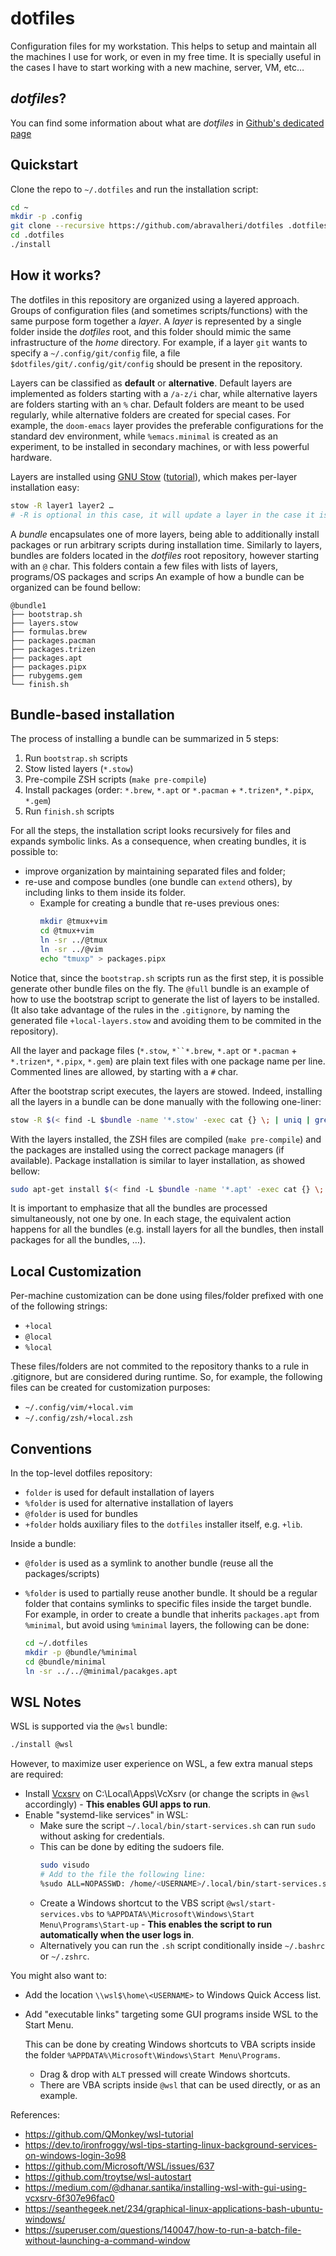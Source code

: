 # dotfiles
Configuration files for my workstation.
This helps to setup and maintain all the machines I use for work, or even in my
free time.
It is specially useful in the cases I have to start working with a new machine,
server, VM, etc…

## *dotfiles*?
You can find some information about what are *dotfiles* in
[Github's dedicated page](https://dotfiles.github.io/)


## Quickstart

Clone the repo to `~/.dotfiles` and run the installation script:

```bash
cd ~
mkdir -p .config
git clone --recursive https://github.com/abravalheri/dotfiles .dotfiles
cd .dotfiles
./install
```

## How it works?
The dotfiles in this repository are organized using a layered approach.
Groups of configuration files (and sometimes scripts/functions) with the same
purpose form together a *layer*.
A *layer* is represented by a single folder inside the *dotfiles* root, and
this folder should mimic the same infrastructure of the *home* directory.
For example, if a layer `git` wants to specify a `~/.config/git/config` file,
a file `$dotfiles/git/.config/git/config` should be present in the
repository.

Layers can be classified as **default** or **alternative**. Default layers are
implemented as folders starting with a `/a-z/i` char, while alternative layers
are folders starting with an `%` char. Default folders are meant to be used
regularly, while alternative folders are created for special cases.  For
example, the `doom-emacs` layer provides the preferable configurations for the
standard dev environment, while `%emacs.minimal` is created as an experiment,
to be installed in secondary machines, or with less powerful hardware.

Layers are installed using [GNU Stow](https://www.gnu.org/software/stow/)
([tutorial](https://alexpearce.me/2016/02/managing-dotfiles-with-stow/)),
which makes per-layer installation easy:

``` bash
stow -R layer1 layer2 …
# -R is optional in this case, it will update a layer in the case it is already installed
```

A *bundle* encapsulates one of more layers, being able to additionally install
packages or run arbitrary scripts during installation time.
Similarly to layers, bundles are folders located in the *dotfiles* root
repository, however starting with an `@` char.
This folders contain a few files with lists of layers, programs/OS packages and
scrips
An example of how a bundle can be organized can be found bellow:

```
@bundle1
├── bootstrap.sh
├── layers.stow
├── formulas.brew
├── packages.pacman
├── packages.trizen
├── packages.apt
├── packages.pipx
├── rubygems.gem
└── finish.sh
```

## Bundle-based installation
The process of installing a bundle can be summarized in 5 steps:

1. Run `bootstrap.sh` scripts
2. Stow listed layers (`*.stow`)
3. Pre-compile ZSH scripts (`make pre-compile`)
4. Install packages (order: `*.brew`, `*.apt` or `*.pacman` + `*.trizen*`, `*.pipx`, `*.gem`)
5. Run `finish.sh` scripts

For all the steps, the installation script looks recursively for files and
expands symbolic links.
As a consequence, when creating bundles, it is possible to:
- improve organization by maintaining separated files and folder;
- re-use and compose bundles (one bundle can `extend` others),
  by including links to them inside its folder.
  * Example for creating a bundle that re-uses previous ones:
    ```bash
    mkdir @tmux+vim
    cd @tmux+vim
    ln -sr ../@tmux
    ln -sr ../@vim
    echo "tmuxp" > packages.pipx
    ```
Notice that, since the `bootstrap.sh` scripts run as the first step,
it is possible generate other bundle files on the fly.
The `@full` bundle is an example of how to use the bootstrap script to
generate the list of layers to be installed.
(It also take advantage of the rules in the `.gitignore`, by naming the
generated file `+local-layers.stow` and avoiding them to be commited in the
repository).

All the layer and package files (`*.stow`, `*``*.brew`, `*.apt` or `*.pacman` +
`*.trizen*`, `*.pipx`, `*.gem`) are plain text files with one package name per
line. Commented lines are allowed, by starting with a `#` char.

After the bootstrap script executes, the layers are stowed.
Indeed, installing all the layers in a bundle can be done manually with
the following one-liner:

```bash
stow -R $(< find -L $bundle -name '*.stow' -exec cat {} \; | uniq | grep -v '#')
```

With the layers installed, the ZSH files are compiled (`make pre-compile`)
and the packages are installed using the correct package managers (if
available). Package installation is similar to layer installation, as showed
bellow:

```bash
sudo apt-get install $(< find -L $bundle -name '*.apt' -exec cat {} \; | uniq | grep -v '#')
```

It is important to emphasize that all the bundles are processed simultaneously,
not one by one.
In each stage, the equivalent action happens for all the bundles (e.g. install
layers for all the bundles, then install packages for all the bundles, …).

## Local Customization

Per-machine customization can be done using files/folder prefixed with one of
the following strings:

- `+local`
- `@local`
- `%local`

These files/folders are not commited to the repository thanks to a rule in
.gitignore, but are considered during runtime. So, for example, the following
files can be created for customization purposes:

- `~/.config/vim/+local.vim`
- `~/.config/zsh/+local.zsh`

## Conventions

In the top-level dotfiles repository:
- `folder`  is used for default installation of layers
- `%folder` is used for alternative installation of layers
- `@folder` is used for bundles
- `+folder` holds auxiliary files to the `dotfiles` installer itself, e.g.
  `+lib`.

Inside a bundle:
- `@folder` is used as a symlink to another bundle (reuse all the packages/scripts)
- `%folder` is used to partially reuse another bundle.
  It should be a regular folder that contains symlinks to specific files inside
  the target bundle.
  For example, in order to create a bundle that inherits `packages.apt`
  from `%minimal`, but avoid using `%minimal` layers, the following can be
  done:

  ```bash
  cd ~/.dotfiles
  mkdir -p @bundle/%minimal
  cd @bundle/minimal
  ln -sr ../../@minimal/pacakges.apt
  ```

## WSL Notes

WSL is supported via the `@wsl` bundle:

```bash
./install @wsl
```

However, to maximize user experience on WSL, a few extra manual steps are
required:

- Install [Vcxsrv](https://sourceforge.net/projects/vcxsrv/)
  on C:\Local\Apps\VcXsrv (or change the scripts in `@wsl` accordingly) -
  **This enables GUI apps to run**.
- Enable "systemd-like services" in WSL:
  - Make sure the script `~/.local/bin/start-services.sh`
    can run `sudo` without asking for credentials.
  - This can be done by editing the sudoers file.
    ```bash
    sudo visudo
    # Add to the file the following line:
    %sudo ALL=NOPASSWD: /home/<USERNAME>/.local/bin/start-services.sh
    ```
  - Create a Windows shortcut to the VBS script `@wsl/start-services.vbs` to 
    `%APPDATA%\Microsoft\Windows\Start Menu\Programs\Start-up` -
    **This enables the script to run automatically when the user logs in**.
  - Alternatively you can run the `.sh` script conditionally
    inside `~/.bashrc` or `~/.zshrc`.

You might also want to:
- Add the location ``\\wsl$\home\<USERNAME>`` to Windows Quick Access list.
- Add "executable links" targeting some GUI programs inside WSL to the Start Menu.

  This can be done by creating Windows shortcuts to VBA scripts inside the
  folder `%APPDATA%\Microsoft\Windows\Start Menu\Programs`.

  - Drag & drop with `ALT` pressed will create Windows shortcuts.
  - There are VBA scripts inside `@wsl` that can be used directly, or as an example.

References:
- https://github.com/QMonkey/wsl-tutorial
- https://dev.to/ironfroggy/wsl-tips-starting-linux-background-services-on-windows-login-3o98
- https://github.com/Microsoft/WSL/issues/637
- https://github.com/troytse/wsl-autostart
- https://medium.com/@dhanar.santika/installing-wsl-with-gui-using-vcxsrv-6f307e96fac0
- https://seanthegeek.net/234/graphical-linux-applications-bash-ubuntu-windows/
- https://superuser.com/questions/140047/how-to-run-a-batch-file-without-launching-a-command-window
